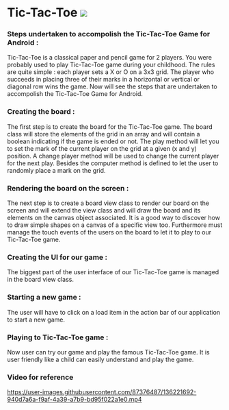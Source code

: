 # Tic-Tac-Toe <img src="https://img.icons8.com/external-prettycons-lineal-prettycons/49/000000/external-tic-tac-toe-games-prettycons-lineal-prettycons.png"/>

### Steps undertaken to accompolish the Tic-Tac-Toe Game for Android :
Tic-Tac-Toe is a classical paper and pencil game for 2 players. You were probably used to play Tic-Tac-Toe game during your childhood. The rules are quite simple : each player sets a X or O on a 3x3 grid. The player who succeeds in placing three of their marks in a horizontal or vertical or diagonal row wins the game. Now will see the steps that are undertaken to accompolish the Tic-Tac-Toe Game for Android.

### Creating the board :
The first step is to create the board for the Tic-Tac-Toe game. The board class will store the elements of the grid in an array and will contain a boolean indicating if the game is ended or not. The play method will let you to set the mark of the current player on the grid at a given (x and y) position. A change player method will be used to change the current player for the next play. Besides the computer method is defined to let the user to randomly place a mark on the grid.

### Rendering the board on the screen :
The next step is to create a board view class to render our board on the screen and will extend the view class and will draw the board and its elements on the canvas object associated. It is a good way to discover how to draw simple shapes on a canvas of a specific view too. Furthermore must manage the touch events of the users on the board to let it to play to our Tic-Tac-Toe game.

### Creating the UI for our game :
The biggest part of the user interface of our Tic-Tac-Toe game is managed in the board view class.

### Starting a new game :
The user will have to click on a load item in the action bar of our application to start a new game.

### Playing to Tic-Tac-Toe game :
Now user can try our game and play the famous Tic-Tac-Toe game. It is user friendly like a child can easily understand and play the game.

### Video for reference 

https://user-images.githubusercontent.com/87376487/136221692-940d7a6a-f9af-4a39-a7b9-bd95f022a1e0.mp4

